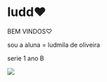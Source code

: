 # ludd♥
BEM VINDOS♡

sou a aluna = ludmila de oliveira 

serie 1 ano B 

![](https://media1.tenor.com/m/B77LwVQWXIQAAAAC/milk-and-mocha-ahahah.gif)
